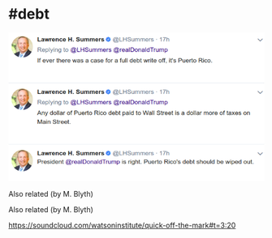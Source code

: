 # #debt

![](45-48.png)

Also related (by M. Blyth)

Also related (by M. Blyth)

https://soundcloud.com/watsoninstitute/quick-off-the-mark#t=3:20
